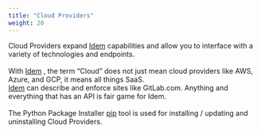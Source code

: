 ```yaml
---
title: "Cloud Providers"
weight: 20
---
```


Cloud Providers expand [Idem](/Getting-Started/Install-Idem/) capabilities and allow you to interface with a variety of technologies and endpoints.<br><br>
With [Idem](/Getting-Started/Install-Idem/) , the term “Cloud” does not just mean cloud providers like AWS, Azure, and GCP, it means all things SaaS.<br>
[Idem](/Getting-Started/Install-Idem/) can describe and enforce sites like GitLab.com. Anything and everything that has an API is fair game for Idem.
<br><br>
The Python Package Installer [pip](https://pypi.org/project/pip/) tool is used for installing / updating and uninstalling Cloud Providers.

